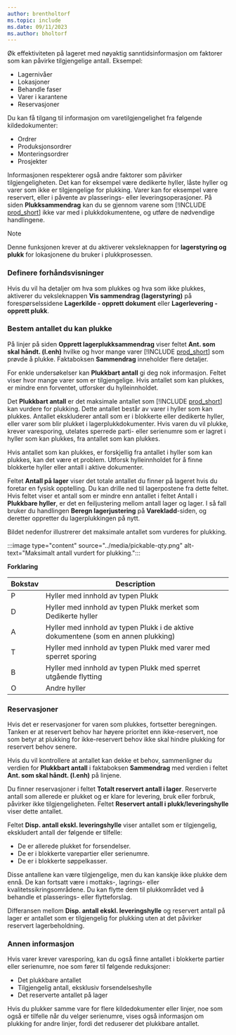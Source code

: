 ```yaml
---
author: brentholtorf
ms.topic: include
ms.date: 09/11/2023
ms.author: bholtorf
---
```


Øk effektiviteten på lageret med nøyaktig sanntidsinformasjon om faktorer som kan påvirke tilgjengelige antall. Eksempel: 

* Lagernivåer
* Lokasjoner
* Behandle faser
* Varer i karantene
* Reservasjoner

Du kan få tilgang til informasjon om varetilgjengelighet fra følgende kildedokumenter:

* Ordrer
* Produksjonsordrer
* Monteringsordrer
* Prosjekter

Informasjonen respekterer også andre faktorer som påvirker tilgjengeligheten. Det kan for eksempel være dedikerte hyller, låste hyller og varer som ikke er tilgjengelige for plukking. Varer kan for eksempel være reservert, eller i påvente av plasserings- eller leveringsoperasjoner. På siden **Plukksammendrag** kan du se gjennom varene som [!INCLUDE [prod_short](prod_short.md)] ikke var med i plukkdokumentene, og utføre de nødvendige handlingene.

> [!NOTE]
> Denne funksjonen krever at du aktiverer veksleknappen for **lagerstyring og plukk** for lokasjonene du bruker i plukkprosessen.

### Definere forhåndsvisninger

Hvis du vil ha detaljer om hva som plukkes og hva som ikke plukkes, aktiverer du veksleknappen **Vis sammendrag (lagerstyring)** på forespørselssidene **Lagerkilde - opprett dokument** eller **Lagerlevering - opprett plukk**.

### Bestem antallet du kan plukke

På linjer på siden **Opprett lagerplukksammendrag** viser feltet **Ant. som skal håndt. (l.enh)**  hvilke og hvor mange varer [!INCLUDE [prod_short](prod_short.md)] som prøvde å plukke. Faktaboksen **Sammendrag** inneholder flere detaljer.

For enkle undersøkelser kan **Plukkbart antall** gi deg nok informasjon. Feltet viser hvor mange varer som er tilgjengelige. Hvis antallet som kan plukkes, er mindre enn forventet, utforsker du hylleinnholdet.

Det **Plukkbart antall** er det maksimale antallet som [!INCLUDE [prod_short](prod_short.md)] kan vurdere for plukking. Dette antallet består av varer i hyller som kan plukkes. Antallet ekskluderer antall som er i blokkerte eller dedikerte hyller, eller varer som blir plukket i lagerplukkdokumenter. Hvis varen du vil plukke, krever varesporing, utelates sperrede parti- eller serienumre som er lagret i hyller som kan plukkes, fra antallet som kan plukkes.

Hvis antallet som kan plukkes, er forskjellig fra antallet i hyller som kan plukkes, kan det være et problem. Utforsk hylleinnholdet for å finne blokkerte hyller eller antall i aktive dokumenter.

Feltet **Antall på lager** viser det totale antallet du finner på lageret hvis du foretar en fysisk opptelling. Du kan drille ned til lagerpostene fra dette feltet. Hvis feltet viser et antall som er mindre enn antallet i feltet Antall i **Plukkbare hyller**, er det en feiljustering mellom antall lager og lager. I så fall bruker du handlingen **Beregn lagerjustering** på **Varekladd**-siden, og deretter oppretter du lagerplukkingen på nytt.

Bildet nedenfor illustrerer det maksimale antallet som vurderes for plukking.

:::image type="content" source="../media/pickable-qty.png" alt-text="Maksimalt antall vurdert for plukking.":::

**Forklaring**

|Bokstav  |Description  |
|---------|---------|
|P     |Hyller med innhold av typen Plukk         |
|D     |Hyller med innhold av typen Plukk merket som Dedikerte hyller        |
|A     |Hyller med innhold av typen Plukk i de aktive dokumentene (som en annen plukking)       |
|T     |Hyller med innhold av typen Plukk med varer med sperret sporing         |
|B     |Hyller med innhold av typen Plukk med sperret utgående flytting         |
|O     |Andre hyller         |

### Reservasjoner

Hvis det er reservasjoner for varen som plukkes, fortsetter beregningen. Tanken er at reservert behov har høyere prioritet enn ikke-reservert, noe som betyr at plukking for ikke-reservert behov ikke skal hindre plukking for reservert behov senere.

Hvis du vil kontrollere at antallet kan dekke et behov, sammenligner du verdien for **Plukkbart antall** i faktaboksen **Sammendrag** med verdien i feltet **Ant. som skal håndt. (l.enh)** på linjene.

Du finner reservasjoner i feltet **Totalt reservert antall i lager**. Reserverte antall som allerede er plukket og er klare for levering, bruk eller forbruk, påvirker ikke tilgjengeligheten. Feltet **Reservert antall i plukk/leveringshylle** viser dette antallet.

Feltet **Disp. antall ekskl. leveringshylle** viser antallet som er tilgjengelig, ekskludert antall der følgende er tilfelle:

* De er allerede plukket for forsendelser.
* De er i blokkerte varepartier eller serienumre.
* De er i blokkerte søppelkasser.

Disse antallene kan være tilgjengelige, men du kan kanskje ikke plukke dem ennå. De kan fortsatt være i mottaks-, lagrings- eller kvalitetssikringsområdene. Du kan flytte dem til plukkområdet ved å behandle et plasserings- eller flytteforslag.

Differansen mellom **Disp. antall ekskl. leveringshylle** og reservert antall på lager er antallet som er tilgjengelig for plukking uten at det påvirker reservert lagerbeholdning.

### Annen informasjon

Hvis varer krever varesporing, kan du også finne antallet i blokkerte partier eller serienumre, noe som fører til følgende reduksjoner:

* Det plukkbare antallet
* Tilgjengelig antall, eksklusiv forsendelseshylle
* Det reserverte antallet på lager 

Hvis du plukker samme vare for flere kildedokumenter eller linjer, noe som også er tilfelle når du velger serienumre, vises også informasjon om plukking for andre linjer, fordi det reduserer det plukkbare antallet.